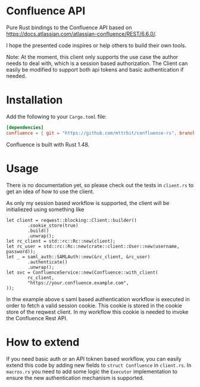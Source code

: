 # Confluence API

Pure Rust bindings to the Confluence API based on https://docs.atlassian.com/atlassian-confluence/REST/6.6.0/.

I hope the presented code inspires or help others to build their own tools.

Note: At the moment, this client only supports the use case the author needs to deal with, which is a session based authorization.
The Client can easily be modified to support both api tokens and basic authentication if needed.

# Installation

Add the following to your `Cargo.toml` file:

```toml
[dependencies]
confluence = { git = "https://github.com/mttrbit/confluence-rs", branch = "main"}
```

Confluence is built with Rust 1.48.

# Usage
There is no documentation yet, so please check out the tests in `client.rs` to get an idea of how to use the client.

As only my session based workflow is supported, the client will be initialiezed using something like
```rust,ignored
let client = reqwest::blocking::Client::builder()
        .cookie_store(true)
        .build()
        .unwrap();
let rc_client = std::rc::Rc::new(client);
let rc_user = std::rc::Rc::new(crate::client::User::new(username, password));
let _ = saml_auth::SAMLAuth::new(&rc_client, &rc_user)
        .authenticate()
        .unwrap();
let svc = ConfluenceService::new(Confluence::with_client(
        rc_client,
        "https://your.confluence.example.com",
));
```

In thw example above s saml based authentication workflow is executed in order to fetch a valid session cookie. This cookie is stored in the
cookie store of the reqwest client. In my workflow this cookie is needed to invoke the Confluence Rest API.

# How to extend
If you need basic auth or an API toknen based workflow, you can easily extend this code by adding new fields to `struct Confluence` in `client.rs`. 
In `macros.rs` you need to add some logic the `Executor` implementation to ensure the new authentication mechanism is supported.

